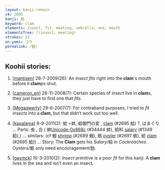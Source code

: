 ```yaml
---
layout: kanji-remain
v4: 2695
kanji: 蛤
keyword: clam
elements: insect, fit, meeting, umbrella, one, mouth
elementsTree: l(insect, meeting)
strokes: 12
on-yomi: コウ
permalink: /蛤/
---
```


## Koohii stories: 

1) [<a href="http://kanji.koohii.com/profile/mantixen">mantixen</a>] 28-7-2009(26): An <em>insect</em> <em>fits</em> right into the<strong> clam</strong>&#039;s mouth before it<strong> clam</strong>ps shut.

2) [<a href="http://kanji.koohii.com/profile/cameron_en">cameron_en</a>] 28-11-2008(7): Certain species of <em>insect</em> live in<strong> clam</strong>s, they just have to find one that <em>fits</em>.

3) [<a href="http://kanji.koohii.com/profile/Megaqwerty">Megaqwerty</a>] 29-6-2007(7): For contraband purposes, I tried to <em>fit insects</em> into a<strong> clam</strong>, but that didn’t work out too well.

4) [<a href="http://kanji.koohii.com/profile/kapalama">kapalama</a>] 8-9-2011(2): 蛤 =蚌, 蛤御門の変 , <a href="../v4/2695.html">clam</a> (#2695 蛤) ?, はまぐり ... Parts: 虫 , 合 ( 蚌<a href="http://kanji.koohii.com/study/kanji/34444">Unicode-0x868c</a> (#34444 蚌), 給料 <a href="../v4/1349.html">salary</a> (#1349 給),) ... similars: (cf 蝦 <a href="../v4/2689.html">shrimp</a> (#2689 蝦), 蛎 <a href="../v4/2697.html">oyster</a> (#2697 蛎), 蛤 <a href="../v4/2695.html">clam</a> (#2695 蛤)) ... Story: The<strong> Clam</strong> gets his <em>Salary</em>/給 in <em>Cockroaches</em>. Oysters/蛎 only need encouragement/励.

5) [<a href="http://kanji.koohii.com/profile/gavmck">gavmck</a>] 10-3-2010(2): <em>Insect</em> primitive is a poor <em>fit</em> for this kanji. A<strong> clam</strong> lives in the sea and isn&#039;t even an insect.

